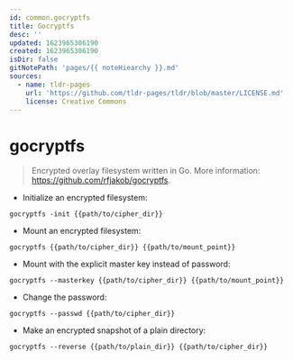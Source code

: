 ```yaml
---
id: common.gocryptfs
title: Gocryptfs
desc: ''
updated: 1623965306190
created: 1623965306190
isDir: false
gitNotePath: 'pages/{{ noteHiearchy }}.md'
sources:
  - name: tldr-pages
    url: 'https://github.com/tldr-pages/tldr/blob/master/LICENSE.md'
    license: Creative Commons
---
```

# gocryptfs

> Encrypted overlay filesystem written in Go.
> More information: <https://github.com/rfjakob/gocryptfs>.

- Initialize an encrypted filesystem:

`gocryptfs -init {{path/to/cipher_dir}}`

- Mount an encrypted filesystem:

`gocryptfs {{path/to/cipher_dir}} {{path/to/mount_point}}`

- Mount with the explicit master key instead of password:

`gocryptfs --masterkey {{path/to/cipher_dir}} {{path/to/mount_point}}`

- Change the password:

`gocryptfs --passwd {{path/to/cipher_dir}}`

- Make an encrypted snapshot of a plain directory:

`gocryptfs --reverse {{path/to/plain_dir}} {{path/to/cipher_dir}}`

